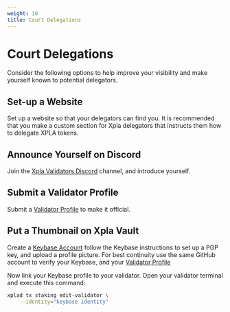 ```yaml
---
weight: 10
title: Court Delegations
---
```


# Court Delegations

Consider the following options to help improve your visibility and make yourself known to potential delegators.

## Set-up a Website

Set up a website so that your delegators can find you. It is recommended that you make a custom section for Xpla delegators that instructs them how to delegate XPLA tokens.

## Announce Yourself on Discord

Join the [Xpla Validators Discord](https://discord.gg/vUBcwm3r6t) channel, and introduce yourself.

## Submit a Validator Profile

Submit a [Validator Profile](https://github.com/xpladev/validator-profiles) to make it official.

## Put a Thumbnail on Xpla Vault 

Create a [Keybase Account](https://keybase.io/) follow the Keybase instructions to set up a PGP key, and upload a profile picture.
For best continuity use the same GitHub account to verify your Keybase, and your [Validator Profile](https://github.com/xpladev/validator-profiles)

Now link your Keybase profile to your validator. Open your validator terminal and execute this command:

```bash
xplad tx staking edit-validator \
    --identity="keybase identity"
```
